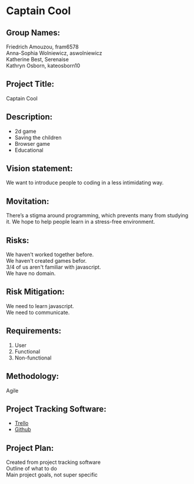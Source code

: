# Captain Cool  
## Group Names:  
Friedrich Amouzou, fram6578  
Anna-Sophia Wolniewicz, aswolniewicz  
Katherine Best, Serenaise  
Kathryn Osborn, kateosborn10 

## Project Title:  
Captain Cool  

## Description:  

* 2d game  
* Saving the children  
* Browser game  
* Educational

## Vision statement:  
We want to introduce people to coding in a less intimidating way.  

## Movitation:  
There’s a stigma around programming, which prevents many from studying it. We hope to help people learn in a stress-free environment.  

## Risks:  
We haven't worked together before.  
We haven't created games befor.  
3/4 of us aren't familiar with javascript.  
We have no domain.  

## Risk Mitigation:  
We need to learn javascript.  
We need to communicate.  

## Requirements:   
1. User  
2. Functional  
3. Non-functional  

## Methodology:  
Agile  

## Project Tracking Software:
* [Trello](https://trello.com/b/rC4w5cus)  
* [Github](https://github.com/aswolniewicz/captainCool)  

## Project Plan:  
Created from project tracking software  
Outline of what to do  
Main project goals, not super specific  
